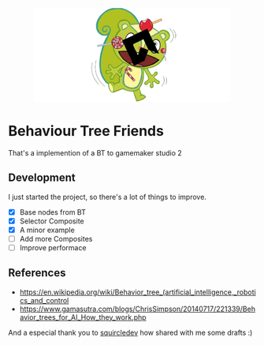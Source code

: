 <div align="center"/>
<img src="./readme_header.png" width="400"> </img>
<div align="left"/>

# Behaviour Tree Friends

That's a implemention of a BT to gamemaker studio 2




## Development

I just started the project, so there's a lot of things to improve.

- [X]  Base nodes from BT
- [X]  Selector Composite
- [X]  A minor example
- [ ]  Add more Composites
- [ ]  Improve performace
  
## References

 - https://en.wikipedia.org/wiki/Behavior_tree_(artificial_intelligence,_robotics_and_control
 - https://www.gamasutra.com/blogs/ChrisSimpson/20140717/221339/Behavior_trees_for_AI_How_they_work.php

And a especial thank you to [squircledev](github.com/squircledev) how shared with me some drafts :)

  
